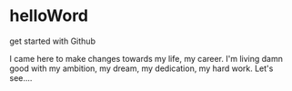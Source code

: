 helloWord
=========

get started with Github

I came here to make changes towards my life, my career.
I'm living damn good with my ambition, my dream, my dedication, my hard work.
Let's see....

